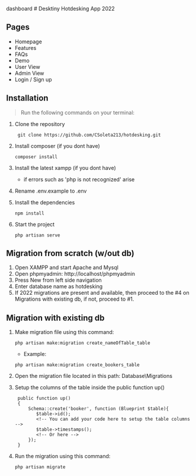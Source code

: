 <span class="material-icons">dashboard</span> # Desktiny Hotdesking App 2022

## Pages
- Homepage
- Features
- FAQs
- Demo
- User View
- Admin View
- Login / Sign up

## Installation
> Run the following commands on your terminal:

1. Clone the repository
   ```
    git clone https://github.com/CSoleta213/hotdesking.git
   ```
2. Install composer (if you dont have)
    ```
   composer install
   ```
3. Install the latest xampp (if you dont have)
    - if errors such as 'php is not recognized' arise

4. Rename .env.example to .env
    
5. Install the dependencies
   ```
   npm install
   ```
6. Start the project
   ```
   php artisan serve
   ```

## Migration from scratch (w/out db)
1. Open XAMPP and start Apache and Mysql
2. Open phpmyadmin: http://localhost/phpmyadmin
3. Press New from left side navigation
4. Enter database name as hotdesking
5. If 2022 migrations are present and available, then proceed to the #4 on Migrations with existing db, if not, proceed to #1.

## Migration with existing db

1. Make migration file using this command:
   ```
   php artisan make:migration create_nameOfTable_table
   ```

    - Example:
   ```
   php artisan make:migration create_bookers_table
   ```
2. Open the migration file located in this path: Database\Migrations
   
3. Setup the columns of the table inside the public function up()
   ```
    public function up()
    {
        Schema::create('booker', function (Blueprint $table){
           $table->id();
           <!-- You can add your code here to setup the table columns -->
           $table->timestamps();
           <!-- Or here -->
        });
    }
   ```
4. Run the migration using this command:
   ```
   php artisan migrate
   ```
